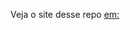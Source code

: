 Veja o site desse repo [em:](https://sitegatsbymain80245.gatsbyjs.io/products/bota-feminina-couro/)
